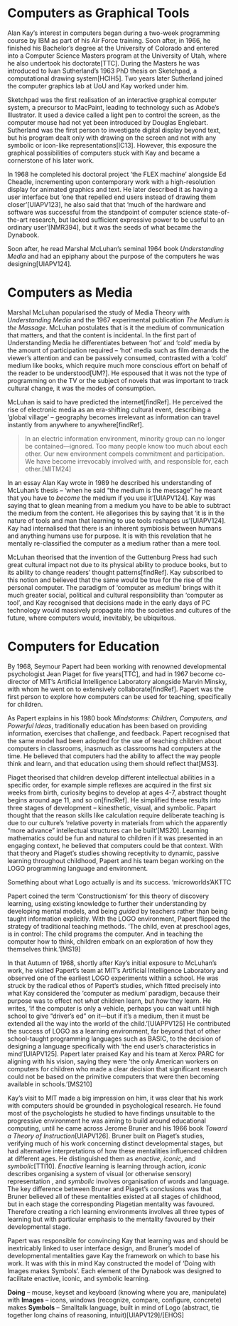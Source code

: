 ﻿Computers as Graphical Tools
============================

Alan Kay’s interest in computers began during a two-week programming course by IBM as part of his Air Force training. Soon after, in 1966,  he finished his Bachelor’s degree at the University of Colorado and entered into a Computer Science Masters program at the University of Utah, where he also undertook his doctorate[TTC].  During the Masters he was introduced to Ivan Sutherland’s 1963 PhD thesis on Sketchpad, a computational drawing system[HCIH5]. Two years later Sutherland joined the computer graphics lab at UoU and Kay worked under him.

Sketchpad was the first  realisation of an interactive graphical computer system, a precursor to MacPaint, leading to technology such as Adobe’s Illustrator. It used a device called a light pen to control the screen, as the computer mouse had not yet been introduced by Douglas Englebart. Sutherland was the first person to investigate digital display beyond text, but his program dealt only with drawing on the screen and not with any symbolic or icon-like representations[IC13]. However, this exposure the graphical possibilities of computers stuck with Kay and became a cornerstone of his later work.

In 1968 he completed his doctoral project ‘the FLEX machine’ alongside Ed Cheadle, incrementing upon contemporary work with a high-resolution display for animated graphics and text. He later described it as having a user interface but ‘one that repelled end users instead of drawing them closer’[UIAPV123], he also said that that ‘much of the hardware and software was successful from the standpoint of computer science state-of-the-art research, but lacked sufficient expressive power to be useful to an ordinary user’[NMR394], but it was the seeds of what became the Dynabook.

Soon after, he read Marshal McLuhan’s seminal 1964 book _Understanding Media_ and had an epiphany about the purpose of the computers he was designing[UIAPV124].

Computers as Media
==================

Marshal McLuhan popularised the study of Media Theory with _Understanding Media_ and the 1967 experimental publication _The Medium is the Massage_. McLuhan postulates that is it the medium of communication that matters, and that the content is incidental. In the first part of Understanding Media he differentiates between ‘hot’ and ‘cold’ media by the amount of participation required – ‘hot’ media such as film demands the viewer’s attention and can be passively consumed, contrasted with a ‘cold’ medium like books, which require much more conscious effort on behalf of the reader to be understood[UM?]. He espoused that it was not the type of programming on the TV or the subject of novels that was important to track cultural change, it was the modes of consumption.

McLuhan is said to have predicted the internet[findRef]. He perceived the rise of electronic media as an era-shifting cultural event, describing a ‘global village’ – geography becomes irrelevant as information can travel instantly from anywhere to anywhere[findRef].

> In an electric information environment, minority group can no longer be contained—ignored. Too many people know too much about each other. Our new environment compels commitment and participation. We have become irrevocably involved with, and responsible for, each other.[MITM24]

In an essay Alan Kay wrote in 1989 he described his understanding of McLuhan’s thesis – ‘when he said “the medium is the message” he meant that you have to _become_ the medium if you use it’[UIAPV124]. Kay was saying that to glean meaning from a medium you have to be able to subtract the medium from the content. He allegorises this by saying that ‘it is in the nature of tools and man that learning to use tools reshapes us’[UIAPV124]. Kay had internalised that there is an inherent symbiosis between humans and anything humans use for purpose. It is with this revelation that he mentally re-classified the computer as a medium rather than a mere tool.

McLuhan theorised that the invention of the Guttenburg Press had such great cultural impact not due to its physical ability to produce books, but to its ability to change readers’ thought patterns[findRef]. Kay subscribed to this notion and believed that the same would be true for the rise of the personal computer. The paradigm of ‘computer as medium’ brings with it much greater social, political and cultural responsibility than ‘computer as tool’, and Kay recognised that decisions made in the early days of PC technology would massively propagate into the societies and cultures of the future, where computers would, inevitably, be ubiquitous.

Computers for Education
=======================

By 1968, Seymour Papert had been working with renowned developmental psychologist Jean Piaget for five years[TTC], and had in 1967 become  co-director of MIT’s Artificial Intelligence Laboratory alongside Marvin Minsky, with whom he went on to extensively collaborate[findRef]. Papert was the first person to explore how computers can be used for teaching, specifically for children.

As Papert explains in his 1980 book _Mindstorms: Children, Computers, and Powerful Ideas_, traditionally education has been based on providing information, exercises that challenge, and feedback. Papert recognised that the same model had been adopted for the use of teaching children about computers in classrooms, inasmuch as classrooms had computers at the time. He believed that computers had the ability to affect the way people think and learn, and that education using them should reflect that[MS3].

Piaget theorised that children develop different intellectual abilities in a specific order, for example simple reflexes are acquired in the first six weeks from birth, curiosity begins to develop at ages 4-7, abstract thought begins around age 11, and so on[findRef]. He simplified these results into three stages of development – kinesthetic, visual, and symbolic. Papart thought that the reason skills like calculation require deliberate teaching is due to our culture’s ‘relative poverty in materials from which the apparently “more advance” intellectual structures can be built’[MS20]. Learning mathematics could be fun and natural to children if it was presented in an engaging context, he believed that computers could be that context. With that theory and Piaget’s studies showing receptivity to dynamic, passive learning throughout childhood, Papert and his team began working on the LOGO programming language and environment.

Something about what Logo actually is and its success. ‘microworlds’AKTTC

Papert coined the term ‘Constructionism’ for this theory of discovery learning, using existing knowledge to further their understanding by developing mental models, and being _guided_ by teachers rather than being taught information explicitly. With the LOGO environment, Papert flipped the strategy of traditional teaching methods. ‘The child, even at preschool ages, is in control: The child programs the computer. And in teaching the computer how to think, children embark on an exploration of how they themselves think.’[MS19]

In that Autumn of 1968, shortly after Kay’s initial exposure to McLuhan’s work, he visited Papert’s team at MIT’s Artificial Intelligence Laboratory and observed one of the earliest LOGO experiments within a school. He was struck by the radical ethos of Papert’s studies, which fitted precisely into what Kay considered the ‘computer as medium’ paradigm, because their purpose was to effect not _what_ children learn, but _how_ they learn. He writes, ‘if the computer is only a vehicle, perhaps you can wait until high school to give “driver’s ed” on it—but if it’s a medium, then it must be extended all the way into the world of the child.’[UIAPPV125] He contributed the success of LOGO as a learning environment, far beyond that of other school-taught programming languages such as BASIC, to the decision of designing a language specifically with ‘the end user’s characteristics in mind’[UIAPV125]. Papert later praised Kay and his team at Xerox PARC for aligning with his vision, saying they were ‘the only American workers on computers for children who made a clear decision that significant research could not be based on the primitive computers that were then becoming available in schools.’[MS210]

Kay’s visit to MIT made a big impression on him, it was clear that his work with computers should be grounded in psychological research. He found most of the psychologists he studied to have findings unsuitable to the progressive environment he was aiming to build around educational computing, until he came across Jerome Bruner and his 1966 book _Toward a Theory of Instruction_[UIAPV126]. Bruner built on Piaget’s studies, verifying much of his work concerning distinct developmental stages, but had alternative interpretations of how these mentalities influenced children at different ages. He distinguished them as _enactive_, _iconic_, and _symbolic_[TTI10]. _Enactive_ learning is learning through action, _iconic_ describes organising a system of visual (or otherwise sensory) representation , and _symbolic_ involves organisation of words and language. The key difference between Bruner and Piaget’s conclusions was that Bruner believed all of these mentalities existed at all stages of childhood, but in each stage the corresponding Piagetian mentality was favoured. Therefore creating a rich learning environments involves all three types of learning but with particular emphasis to the mentality favoured by their developmental stage.

Papert was responsible for convincing Kay that learning was and should be inextricably linked to user interface design, and Bruner’s model of developmental mentalities gave Kay the framework on which to base his work. It was with this in mind Kay constructed the model of ‘Doing with Images makes Symbols’. Each element of the Dynabook was designed to facilitate enactive, iconic, and symbolic learning.

__Doing__ – mouse, keyset and keyboard
(knowing where you are, manipulate)
with
__Images__ – icons, windows
(recognize, compare, configure, concrete)
makes
__Symbols__ – Smalltalk language, built in mind of Logo
(abstract, tie together long chains of reasoning, intuit)[UIAPV129]/[EHOS]
